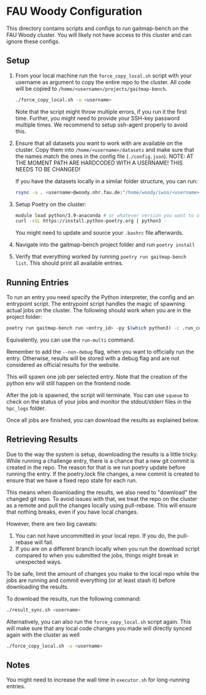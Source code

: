# FAU Woody Configuration

This directory contains scripts and configs to run gaitmap-bench on the FAU Woody cluster.
You will likely not have access to this cluster and can ignore these configs.

## Setup

1. From your local machine run the `force_copy_local.sh` script with your username as argument 
   to copy the entire repo to the cluster.
   All code will be copied to `/home/<username>/projects/gaitmap-bench`.
   
   ```bash
   ./force_copy_local.sh -u <username>
   ```
   
   Note that the script might throw multiple errors, if you run it the first time.
   Further, you might need to provide your SSH-key password multiple times.
   We recommend to setup ssh-agent properly to avoid this.
2. Ensure that all datasets you want to work with are available on the cluster.
   Copy them into `/home/<username>/datasets` and make sure that the names match the ones in the config file
   (`./config.json`).
   NOTE: AT THE MOMENT PATH ARE HARDCODED WITH A USERNAME! THIS NEEDS TO BE CHANGED!

   If you have the datasets locally in a similar folder structure, you can run:

   ```bash
   rsync -a . <username>@woody.nhr.fau.de:"/home/woody/iwso/<username>/datasets"
   ```
3. Setup Poetry on the cluster:

    ```bash
    module load python/3.9-anaconda # or whatever version you want to use
    curl -sSL https://install.python-poetry.org | python3 -
    ```
   You might need to update and source your `.bashrc` file afterwards.

4. Navigate into the gaitmap-bench project folder and run `poetry install`
5. Verify that everything worked by running `poetry run gaitmap-bench list`.
   This should print all available entries.

## Running Entries

To run an entry you need specify the Python interpreter, the config and an entrypoint script.
The entrypoint script handles the magic of spawning actual jobs on the cluster.
The following should work when you are in the project folder:

```bash
poetry run gaitmap-bench run <entry_id> -py $(which python3) -c .run_configs/fau_woody/config.json -e .run_configs/fau_woody/executor
```

Equivalently, you can use the `run-multi` command.

Remember to add the `--non-debug` flag, when you want to officially run the entry.
Otherwise, results will be stored with a debug flag and are not considered as official results for the website.

This will spawn one job per selected entry.
Note that the creation of the python env will still happen on the frontend node.

After the job is spawned, the script will terminate.
You can use `squeue` to check on the status of your jobs and monitor the stdout/stderr files in the `hpc_logs` folder.

Once all jobs are finished, you can download the results as explained below.

## Retrieving Results

Due to the way the system is setup, downloading the results is a little tricky.
While running a challenge entry, there is a chance that a new git commit is created in the repo.
The reason for that is we run poetry update before running the entry.
If the poetry.lock file changes, a new commit is created to ensure that we have a fixed repo state for each run.

This means when downloading the results, we also need to "download" the changed git repo.
To avoid issues with that, we treat the repo on the cluster as a remote and pull the changes locally using pull-rebase.
This will ensure that nothing breaks, even if you have local changes.

However, there are two big caveats:

1. You can not have uncommitted in your local repo.
   If you do, the pull-rebase will fail.
2. If you are on a different branch locally when you run the download script compared to when you submitted the jobs,
   things might break in unexpected ways.

To be safe, limit the amount of changes you make to the local repo while the jobs are running and commit everything 
(or at least stash it) before downloading the results.

To download the results, run the following command:

```bash
./result_sync.sh <username>
```

Alternatively, you can also run the `force_copy_local.sh` script again.
This will make sure that any local code changes you made will directly synced again with the cluster as well

```bash
./force_copy_local.sh -u <username>
`````

## Notes

You might need to increase the wall time in `executor.sh` for long-running entries.

   